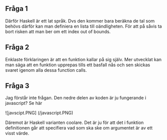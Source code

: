 ## Fråga 1
Därför Haskell är ett lat språk. Dvs den kommer bara beräkna de tal som behövs därför kan man definiera en lista till oändligheten. För att på såvis ta bort risken att man ber om ett index out of bounds.

## Fråga 2
Enklaste förklaringen är att en funktion kallar på sig själv. Mer utvecklat kan man säga att en funktion upprepas tills ett basfall nås och sen skickas svaret igenom alla dessa function calls.

## Fråga 3
Jag förstår inte frågan. Den nedre delen av koden är ju fungerande i javascript? Se här

![javscipt.PNG] (/javascript.PNG)

Däremot är Haskell varianten coolare. Det är ju för att det i funktion definitionen går att specifiera vad som ska ske om argumentet är av ett visst värde.